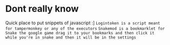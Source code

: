 # Dont really know
Quick place to put snippets of javascript
:]
`Logintoken is a script meant for tampermonkey or any of the executors` 
`Snakemod is a bookmarklet for Snake the google game drag it to your bookmarks and then click it while you're in snake and then it will be in the settings`
